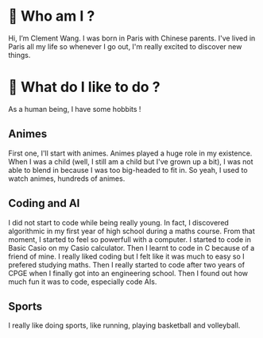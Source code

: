 # 👋 Who am I ? 

Hi, I’m Clement Wang. I was born in Paris with Chinese parents. I've lived in Paris all my life so whenever I go out, I'm really excited to discover new things. 

# 👀 What do I like to do ? 

As a human being, I have some hobbits ! 

## Animes 

First one, I'll start with animes. Animes played a huge role in my existence. When I was a child (well, I still am a child but I've grown up a bit), I was not able to blend in because I was too big-headed to fit in. So yeah, I used to watch animes, hundreds of animes. 

## Coding and AI

I did not start to code while being really young. In fact, I discovered algorithmic in my first year of high school during a maths course. From that moment, I started to feel so powerfull with a computer. I started to code in Basic Casio on my Casio calculator. Then I learnt to code in C because of a friend of mine. I really liked coding but I felt like it was much to easy so I prefered studying maths. Then I really started to code after two years of CPGE when I finally got into an engineering school. Then I found out how much fun it was to code, especially code AIs. 

## Sports 

I really like doing sports, like running, playing basketball and volleyball. 



<!---
clementw168/clementw168 is a ✨ special ✨ repository because its `README.md` (this file) appears on your GitHub profile.
You can click the Preview link to take a look at your changes.
--->
